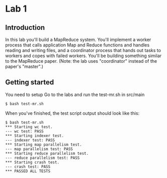 # Lab 1
## Introduction

In this lab you'll build a MapReduce system. 
You'll implement a worker process that calls application Map and Reduce functions and handles reading and writing files, and a coordinator process that
hands out tasks to workers and copes with failed workers. You'll be building something similar to the MapReduce paper. (Note: the lab uses "coordinator" instead of the paper's "master".)

## Getting started

You need to setup Go to the labs and run the test-mr.sh in src/main

    $ bash test-mr.sh 

When you've finished, the test script output should look like this:

    $ bash test-mr.sh
    *** Starting wc test.
    --- wc test: PASS
    *** Starting indexer test.
    --- indexer test: PASS
    *** Starting map parallelism test.
    --- map parallelism test: PASS
    *** Starting reduce parallelism test.
    --- reduce parallelism test: PASS
    *** Starting crash test.
    --- crash test: PASS
    *** PASSED ALL TESTS
